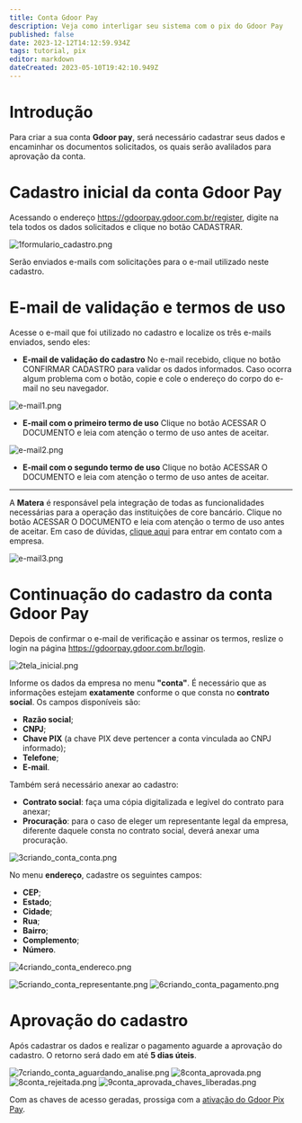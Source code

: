 ```yaml
---
title: Conta Gdoor Pay
description: Veja como interligar seu sistema com o pix do Gdoor Pay
published: false
date: 2023-12-12T14:12:59.934Z
tags: tutorial, pix
editor: markdown
dateCreated: 2023-05-10T19:42:10.949Z
---
```


# Introdução

Para criar a sua conta **Gdoor pay**, será necessário cadastrar seus dados e encaminhar os documentos solicitados, os quais serão avalilados para aprovação da conta.

# Cadastro inicial da conta Gdoor Pay

Acessando o endereço https://gdoorpay.gdoor.com.br/register, digite na tela todos os dados solicitados e clique no botão <span class="mat-button mat-accent">CADASTRAR</span>.

![1formulario_cadastro.png](/config/ferramentas/conta-gdoor-pay/1formulario_cadastro.png)

Serão enviados e-mails com solicitações para o e-mail utilizado neste cadastro.


# E-mail de validação e termos de uso
Acesse o e-mail que foi utilizado no cadastro e localize os três e-mails enviados, sendo eles:
- **E-mail de validação do cadastro**
No e-mail recebido, clique no botão <span class="mat-button mat-accent">CONFIRMAR CADASTRO</span> para validar os dados informados. Caso ocorra algum problema com o botão, copie e cole o endereço do corpo do e-mail no seu navegador.

![e-mail1.png](/config/ferramentas/conta-gdoor-pay/e-mail1.png)

- **E-mail com o primeiro termo de uso**
Clique no botão <span class="mat-button mat-accent">ACESSAR O DOCUMENTO</span> e leia com atenção o termo de uso antes de aceitar. 

![e-mail2.png](/config/ferramentas/conta-gdoor-pay/e-mail2.png)



- **E-mail com o segundo termo de uso**
Clique no botão <span class="mat-button mat-accent">ACESSAR O DOCUMENTO</span> e leia com atenção o termo de uso antes de aceitar. 
----------------------------
A **Matera** é responsável pela integração de todas as funcionalidades necessárias para a operação das instituições de core bancário. Clique no botão <span class="mat-button mat-accent">ACESSAR O DOCUMENTO</span> e leia com atenção o termo de uso antes de aceitar. Em caso de dúvidas, [clique aqui](https://www.matera.com.br/fale-conosco) para entrar em contato com a empresa. 

![e-mail3.png](/config/ferramentas/conta-gdoor-pay/e-mail3.png)

# Continuação do cadastro da conta Gdoor Pay
Depois de confirmar o e-mail de verificação e assinar os termos, reslize o login na página https://gdoorpay.gdoor.com.br/login.

![2tela_inicial.png](/config/ferramentas/conta-gdoor-pay/2tela_inicial.png)

Informe os dados da empresa no menu **"conta"**. É necessário que as informações estejam **exatamente** conforme o que consta no **contrato social**. Os campos disponíveis são:

- **Razão social**;
- **CNPJ**;
- **Chave PIX** (a chave PIX deve pertencer a conta vinculada ao CNPJ informado);
- **Telefone**;
- **E-mail**.

Também será necessário anexar ao cadastro:
- **Contrato social**: faça uma cópia digitalizada e legível do contrato para anexar;
- **Procuração**: para o caso de eleger um representante legal da empresa, diferente daquele consta no contrato social, deverá anexar uma procuração.


![3criando_conta_conta.png](/config/ferramentas/conta-gdoor-pay/3criando_conta_conta.png)

No menu **endereço**, cadastre os seguintes campos:
- **CEP**;
- **Estado**;
- **Cidade**;
- **Rua**;
- **Bairro**;
- **Complemento**;
- **Número**.




![4criando_conta_endereco.png](/config/ferramentas/conta-gdoor-pay/4criando_conta_endereco.png)

![5criando_conta_representante.png](/config/ferramentas/conta-gdoor-pay/5criando_conta_representante.png)
![6criando_conta_pagamento.png](/config/ferramentas/conta-gdoor-pay/6criando_conta_pagamento.png)


# Aprovação do cadastro
Após cadastrar os dados e realizar o pagamento aguarde a aprovação do cadastro. O retorno será dado em até **5 dias úteis**.

![7criando_conta_aguardando_analise.png](/config/ferramentas/conta-gdoor-pay/7criando_conta_aguardando_analise.png)
![8conta_aprovada.png](/config/ferramentas/conta-gdoor-pay/8conta_aprovada.png)
![8conta_rejeitada.png](/config/ferramentas/conta-gdoor-pay/8conta_rejeitada.png)
![9conta_aprovada_chaves_liberadas.png](/config/ferramentas/conta-gdoor-pay/9conta_aprovada_chaves_liberadas.png)

Com as chaves de acesso geradas, prossiga com a    [ativação do Gdoor Pix Pay](https://help.gdoorweb.com.br/pt-br/ferramentas/integracoes/gdoorpaypix).